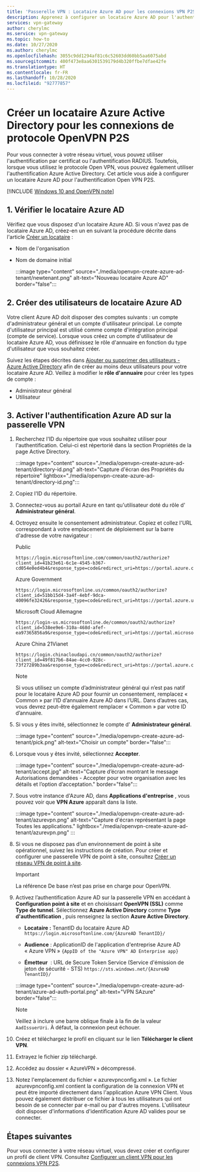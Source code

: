 ```yaml
---
title: 'Passerelle VPN : Locataire Azure AD pour les connexions VPN P2S : Authentification Azure AD'
description: Apprenez à configurer un locataire Azure AD pour l'authentification Open VPN P2S.
services: vpn-gateway
author: cherylmc
ms.service: vpn-gateway
ms.topic: how-to
ms.date: 10/27/2020
ms.author: cherylmc
ms.openlocfilehash: 3055c9dd1294af81c6c52603dd60bb5aa6075abd
ms.sourcegitcommit: 400f473e8aa6301539179d4b320ffbe7dfae42fe
ms.translationtype: HT
ms.contentlocale: fr-FR
ms.lasthandoff: 10/28/2020
ms.locfileid: "92777857"
---
```

# <a name="create-an-azure-active-directory-tenant-for-p2s-openvpn-protocol-connections"></a>Créer un locataire Azure Active Directory pour les connexions de protocole OpenVPN P2S

Pour vous connecter à votre réseau virtuel, vous pouvez utiliser l'authentification par certificat ou l'authentification RADIUS. Toutefois, lorsque vous utilisez le protocole Open VPN, vous pouvez également utiliser l'authentification Azure Active Directory. Cet article vous aide à configurer un locataire Azure AD pour l'authentification Open VPN P2S.

[!INCLUDE [Windows 10 and OpenVPN note](../../includes/vpn-gateway-openvpn-auth-include.md)]

## <a name="1-verify-azure-ad-tenant"></a><a name="tenant"></a>1. Vérifier le locataire Azure AD

Vérifiez que vous disposez d'un locataire Azure AD. Si vous n'avez pas de locataire Azure AD, créez-en un en suivant la procédure décrite dans l'article [Créer un locataire](../active-directory/fundamentals/active-directory-access-create-new-tenant.md) :

* Nom de l'organisation
* Nom de domaine initial

   :::image type="content" source="./media/openvpn-create-azure-ad-tenant/newtenant.png" alt-text="Nouveau locataire Azure AD" border="false":::

## <a name="2-create-azure-ad-tenant-users"></a><a name="users"></a>2. Créer des utilisateurs de locataire Azure AD

Votre client Azure AD doit disposer des comptes suivants : un compte d'administrateur général et un compte d'utilisateur principal. Le compte d'utilisateur principal est utilisé comme compte d'intégration principal (compte de service). Lorsque vous créez un compte d'utilisateur de locataire Azure AD, vous définissez le rôle d'annuaire en fonction du type d'utilisateur que vous souhaitez créer.

Suivez les étapes décrites dans [Ajouter ou supprimer des utilisateurs - Azure Active Directory](../active-directory/fundamentals/add-users-azure-active-directory.md) afin de créer au moins deux utilisateurs pour votre locataire Azure AD. Veillez à modifier le **rôle d'annuaire** pour créer les types de compte :

* Administrateur général
* Utilisateur

## <a name="3-enable-azure-ad-authentication-on-the-vpn-gateway"></a><a name="enable-authentication"></a>3. Activer l'authentification Azure AD sur la passerelle VPN

1. Recherchez l'ID du répertoire que vous souhaitez utiliser pour l'authentification. Celui-ci est répertorié dans la section Propriétés de la page Active Directory.

   :::image type="content" source="./media/openvpn-create-azure-ad-tenant/directory-id.png" alt-text="Capture d'écran des Propriétés du répertoire" lightbox="./media/openvpn-create-azure-ad-tenant/directory-id.png":::

1. Copiez l'ID du répertoire.

1. Connectez-vous au portail Azure en tant qu'utilisateur doté du rôle d' **Administrateur général**.

1. Octroyez ensuite le consentement administrateur. Copiez et collez l'URL correspondant à votre emplacement de déploiement sur la barre d'adresse de votre navigateur :

   Public

   ```
   https://login.microsoftonline.com/common/oauth2/authorize?client_id=41b23e61-6c1e-4545-b367-cd054e0ed4b4&response_type=code&redirect_uri=https://portal.azure.com&nonce=1234&prompt=admin_consent
   ````

   Azure Government

   ```
   https://login.microsoftonline.us/common/oauth2/authorize?client_id=51bb15d4-3a4f-4ebf-9dca-40096fe32426&response_type=code&redirect_uri=https://portal.azure.us&nonce=1234&prompt=admin_consent
   ````

   Microsoft Cloud Allemagne

   ```
   https://login-us.microsoftonline.de/common/oauth2/authorize?client_id=538ee9e6-310a-468d-afef-ea97365856a9&response_type=code&redirect_uri=https://portal.microsoftazure.de&nonce=1234&prompt=admin_consent
   ````

    Azure China 21Vianet

    ```
    https://login.chinacloudapi.cn/common/oauth2/authorize?client_id=49f817b6-84ae-4cc0-928c-73f27289b3aa&response_type=code&redirect_uri=https://portal.azure.cn&nonce=1234&prompt=admin_consent
    ```

   > [!NOTE]
   > Si vous utilisez un compte d’administrateur général qui n’est pas natif pour le locataire Azure AD pour fournir un consentement, remplacez « Common » par l’ID d’annuaire Azure AD dans l’URL. Dans d’autres cas, vous devrez peut-être également remplacer « Common » par votre ID d’annuaire.
   >

1. Si vous y êtes invité, sélectionnez le compte d' **Administrateur général**.

   :::image type="content" source="./media/openvpn-create-azure-ad-tenant/pick.png" alt-text="Choisir un compte" border="false":::
1. Lorsque vous y êtes invité, sélectionnez **Accepter**.

   :::image type="content" source="./media/openvpn-create-azure-ad-tenant/accept.jpg" alt-text="Capture d’écran montrant le message Autorisations demandées - Accepter pour votre organisation avec les détails et l’option d’acceptation." border="false":::
1. Sous votre instance d'Azure AD, dans **Applications d'entreprise** , vous pouvez voir que **VPN Azure** apparaît dans la liste.

   :::image type="content" source="./media/openvpn-create-azure-ad-tenant/azurevpn.png" alt-text="Capture d'écran représentant la page Toutes les applications." lightbox="./media/openvpn-create-azure-ad-tenant/azurevpn.png" :::
1. Si vous ne disposez pas d’un environnement de point à site opérationnel, suivez les instructions de création. Pour créer et configurer une passerelle VPN de point à site, consultez [Créer un réseau VPN de point à site](vpn-gateway-howto-point-to-site-resource-manager-portal.md).

    > [!IMPORTANT]
    > La référence De base n’est pas prise en charge pour OpenVPN.

1. Activez l’authentification Azure AD sur la passerelle VPN en accédant à **Configuration point à site** et en choisissant **OpenVPN (SSL)** comme **Type de tunnel**. Sélectionnez **Azure Active Directory** comme **Type d'authentification** , puis renseignez la section **Azure Active Directory**.

   * **Locataire :** TenantID du locataire Azure AD ```https://login.microsoftonline.com/{AzureAD TenantID}/```

   * **Audience** : ApplicationID de l'application d'entreprise Azure AD « Azure VPN » ```{AppID of the "Azure VPN" AD Enterprise app}```

   * **Émetteur**  : URL de Secure Token Service (Service d'émission de jeton de sécurité - STS) ```https://sts.windows.net/{AzureAD TenantID}/```


   :::image type="content" source="./media/openvpn-create-azure-ad-tenant/azure-ad-auth-portal.png" alt-text="VPN SAzure" border="false":::

   > [!NOTE]
   > Veillez à inclure une barre oblique finale à la fin de la valeur `AadIssuerUri`. À défaut, la connexion peut échouer.
   >

1. Créez et téléchargez le profil en cliquant sur le lien **Télécharger le client VPN**.

1. Extrayez le fichier zip téléchargé.

1. Accédez au dossier « AzureVPN » décompressé.

1. Notez l'emplacement du fichier « azurevpnconfig.xml ». Le fichier azurevpnconfig.xml contient la configuration de la connexion VPN et peut être importé directement dans l'application Azure VPN Client. Vous pouvez également distribuer ce fichier à tous les utilisateurs qui ont besoin de se connecter par e-mail ou par d'autres moyens. L'utilisateur doit disposer d'informations d'identification Azure AD valides pour se connecter.

## <a name="next-steps"></a>Étapes suivantes

Pour vous connecter à votre réseau virtuel, vous devez créer et configurer un profil de client VPN. Consultez [Configurer un client VPN pour les connexions VPN P2S](openvpn-azure-ad-client.md).
